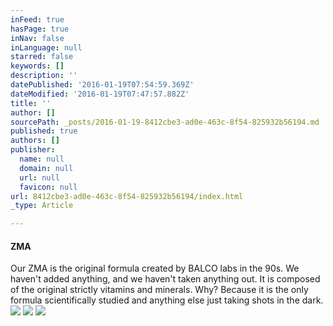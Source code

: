 ```yaml
---
inFeed: true
hasPage: true
inNav: false
inLanguage: null
starred: false
keywords: []
description: ''
datePublished: '2016-01-19T07:54:59.369Z'
dateModified: '2016-01-19T07:47:57.882Z'
title: ''
author: []
sourcePath: _posts/2016-01-19-8412cbe3-ad0e-463c-8f54-825932b56194.md
published: true
authors: []
publisher:
  name: null
  domain: null
  url: null
  favicon: null
url: 8412cbe3-ad0e-463c-8f54-825932b56194/index.html
_type: Article

---
```

#### ZMA

Our ZMA is the original formula created by BALCO labs in the 90s. We haven't added anything, and we haven't taken anything out. It is composed of the original strictly vitamins and minerals. Why? Because it is the only formula scientifically studied and anything else just taking shots in the dark.
![](https://the-grid-user-content.s3-us-west-2.amazonaws.com/f79e36c9-e516-4ebb-81ad-17185ee233d4.jpg)
![](https://the-grid-user-content.s3-us-west-2.amazonaws.com/a93d26c2-fb94-44ee-b839-9aae1538a829.jpg)
![](https://the-grid-user-content.s3-us-west-2.amazonaws.com/3c39e4b6-ee66-4daf-bbb7-1cc91a539beb.jpg)